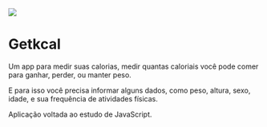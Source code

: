 <img src=".github/assets/images/logo.svg" align="center">

# Getkcal

Um app para medir suas calorias, medir quantas caloriais você 
pode comer para ganhar, perder, ou manter peso.

E para isso você precisa informar alguns dados, como peso,
altura, sexo, idade, e sua frequência de atividades físicas.

Aplicação voltada ao estudo de JavaScript.
